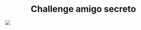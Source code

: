<h1 align="center">Challenge amigo secreto</h1>
<p align="left">
   <img src="https://img.shields.io/badge/STATUS-FINALIZADO-green">
   </p>

